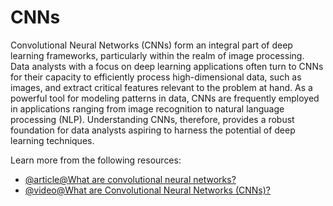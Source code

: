 # CNNs 

Convolutional Neural Networks (CNNs) form an integral part of deep learning frameworks, particularly within the realm of image processing. Data analysts with a focus on deep learning applications often turn to CNNs for their capacity to efficiently process high-dimensional data, such as images, and extract critical features relevant to the problem at hand. As a powerful tool for modeling patterns in data, CNNs are frequently employed in applications ranging from image recognition to natural language processing (NLP). Understanding CNNs, therefore, provides a robust foundation for data analysts aspiring to harness the potential of deep learning techniques.

Learn more from the following resources:

- [@article@What are convolutional neural networks?](https://www.ibm.com/topics/convolutional-neural-networks)
- [@video@What are Convolutional Neural Networks (CNNs)?](https://www.youtube.com/watch?v=QzY57FaENXg)